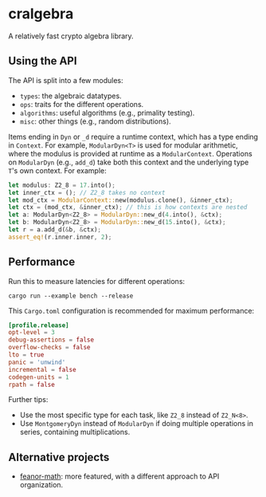 # cralgebra
A relatively fast crypto algebra library.

## Using the API
The API is split into a few modules:

- `types`: the algebraic datatypes.
- `ops`: traits for the different operations.
- `algorithms`: useful algorithms (e.g., primality testing).
- `misc`: other things (e.g., random distributions).

Items ending in `Dyn` or `_d` require a runtime context, which has a type ending
in `Context`. For example, `ModularDyn<T>` is used for modular arithmetic, where
the modulus is provided at runtime as a `ModularContext`. Operations on
`ModularDyn` (e.g., `add_d`) take both this context and the underlying type
`T`'s own context. For example:

```rust
let modulus: Z2_8 = 17.into();
let inner_ctx = (); // Z2_8 takes no context
let mod_ctx = ModularContext::new(modulus.clone(), &inner_ctx);
let ctx = (mod_ctx, &inner_ctx); // this is how contexts are nested
let a: ModularDyn<Z2_8> = ModularDyn::new_d(4.into(), &ctx);
let b: ModularDyn<Z2_8> = ModularDyn::new_d(15.into(), &ctx);
let r = a.add_d(&b, &ctx);
assert_eq!(r.inner.inner, 2);
```

## Performance
Run this to measure latencies for different operations:

```shell
cargo run --example bench --release
```

This `Cargo.toml` configuration is recommended for maximum performance:

```toml
[profile.release]
opt-level = 3
debug-assertions = false
overflow-checks = false
lto = true
panic = 'unwind'
incremental = false
codegen-units = 1
rpath = false
```

Further tips:

- Use the most specific type for each task, like `Z2_8` instead of `Z2_N<8>`.
- Use `MontgomeryDyn` instead of `ModularDyn` if doing multiple operations in series, containing multiplications.

## Alternative projects
- [feanor-math](https:://github.com/FeanorTheElf/feanor-math): more featured, with a different approach to API organization.
